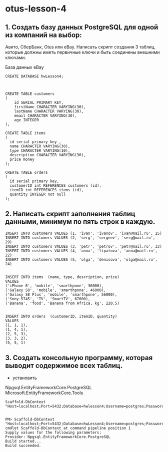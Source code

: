 # otus-lesson-4

##  1. Создать базу данных PostgreSQL для одной из компаний на выбор: 
Авито, СберБанк, Otus или eBay. Написать скрипт создания 3 таблиц, 
которые должны иметь первичные ключи и быть соединены внешними ключами.

База данных eBay

    CREATE DATABASE hwLesson4;



    CREATE TABLE customers
    (
        id SERIAL PRIMARY KEY,
        firstName CHARACTER VARYING(30),
        lastName CHARACTER VARYING(30),
        email CHARACTER VARYING(30),
        age INTEGER
    );

    CREATE TABLE items 
    (
      id serial primary key ,
      name CHARACTER VARYING(30),
      type CHARACTER VARYING(10),
      description CHARACTER VARYING(30),
      price money
    );

    CREATE TABLE orders
    (
      id serial primary key, 
      customerID int REFERENCES customers (id), 
      itemID int REFERENCES items (id), 
      quantity INTEGER not null
    );



##  2. Написать скрипт заполнения таблиц данными, минимум по пять строк в каждую.


    INSERT INTO customers VALUES (1, 'ivan', 'ivanov', 'ivan@mail.ru', 25)
    INSERT INTO customers VALUES (2, 'serg', 'sergeev', 'serg@mail.ru', 29)
    INSERT INTO customers VALUES (3, 'petr', 'petrov', 'petr@mail.ru', 33)
    INSERT INTO customers VALUES (4, 'anna', 'lipatova', 'anna@mail.ru', 22)
    INSERT INTO customers VALUES (5, 'olga', 'denisova', 'olga@mail.ru', 24)


    INSERT INTO items  (name, type, description, price)
    VALUES
    ('iPhone 6', 'mobile', 'smarthpone', 36000),
    ('Galaxy S8', 'mobile', 'smarthpone', 46000),
    ('Galaxy S8 Plus', 'mobile', 'smarthpone', 56000),
    ('Sony-5745', 'TV', 'SmartTV', 67000),
    ('Banana', 'food', 'Banana from Africa, kg', 220.5)


    INSERT INTO orders  (customerID, itemID, quantity)
    VALUES
    (1, 1, 1),
    (1, 4, 1),
    (2, 5, 3),
    (3, 3, 2),
    (5, 5, 1)


##  3. Создать консольную программу, которая выводит содержимое всех таблиц.

- установить 

Npgsql.EntityFrameworkCore.PostgreSQL
Microsoft.EntityFrameworkCore.Tools



    Scaffold-DbContext "Host=localhost;Port=5432;Database=hwlesson4;Username=postgres;Password=12345"


    PM> Scaffold-DbContext "Host=localhost;Port=5432;Database=hwLesson4;Username=postgres;Password=12345"
    cmdlet Scaffold-DbContext at command pipeline position 1
    Supply values for the following parameters:
    Provider: Npgsql.EntityFrameworkCore.PostgreSQL
    Build started...
    Build succeeded.

